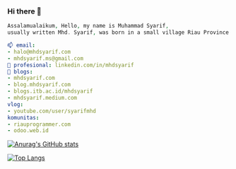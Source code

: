 ### Hi there 👋

<!--
**mhdsyarif/mhdsyarif** is a ✨ _special_ ✨ repository because its `README.md` (this file) appears on your GitHub profile.

Here are some ideas to get you started:

- 🔭 I’m currently working on ...
- 🌱 I’m currently learning ...
- 👯 I’m looking to collaborate on ...
- 🤔 I’m looking for help with ...
- 💬 Ask me about ...
- 📫 How to reach me: ...
- 😄 Pronouns: ...
- ⚡ Fun fact: ...
-->

```php
Assalamualaikum, Hello, my name is Muhammad Syarif, 
usually written Mhd. Syarif, was born in a small village Riau Province. Indonesia.
```

```yml
📫 email: 
- halo@mhdsyarif.com
- mhdsyarif.ms@gmail.com
🌱 profesional: linkedin.com/in/mhdsyarif
🔭 blogs:
- mhdsyarif.com
- blog.mhdsyarif.com
- blogs.itb.ac.id/mhdsyarif
- mhdsyarif.medium.com
vlog:
- youtube.com/user/syarifmhd
komunitas:
- riauprogrammer.com
- odoo.web.id
```
[![Anurag's GitHub stats](https://github-readme-stats.vercel.app/api?username=mhdsyarif)](https://github.com/anuraghazra/github-readme-stats)

[![Top Langs](https://github-readme-stats.vercel.app/api/top-langs/?username=mhdsyarif&layout=compact)](https://github.com/anuraghazra/github-readme-stats)
